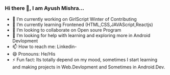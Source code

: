 ### Hi there 👋, I am Ayush Mishra...

- 🔭 I’m currently working on GirlScript Winter of Contributing 
- 🌱 I’m currently learning Frontened (HTML,CSS,JAVAScript,Reactjs)
- 👯 I’m looking to collaborate on Open soure Program
- 🤔 I’m looking for help with learning and exploring more in Android Devlopment
- 📫 How to reach me: Linkedin- 
- 😄 Pronouns: He/His
- ⚡ Fun fact: Its totally depend on my mood, sometimes I start learning and making projects in Web.Devlopment and Sometimes in Android.Dev.

